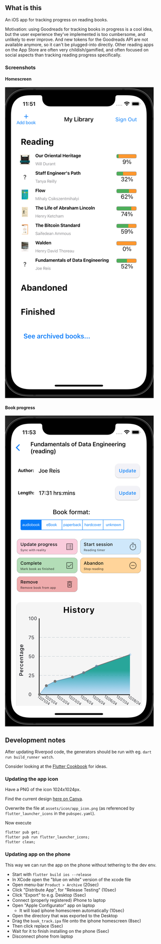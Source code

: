 ## What is this

An iOS app for tracking progress on reading books.

Motivation: using Goodreads for tracking books in progress is a cool idea, but the user experience
they've implemented is too cumbersome, and unlikely to ever improve. And new tokens for the
Goodreads API are not available anymore, so it can't be plugged-into directly. Other reading apps
on the App Store are often very childish/gamified, and often focused on social aspects than
tracking reading progress specifically.

### Screenshots

#### Homescreen

![homescreen.png](screenshots/homescreen.png)

#### Book progress

![book-progress.png](screenshots/book-progress.png)

## Development notes

After updating Riverpod code, the generators should be run with eg. `dart run build_runner watch`.

Consider looking at the [Flutter Cookbook](https://docs.flutter.dev/cookbook) for ideas.

### Updating the app icon

Have a PNG of the icon 1024x1024px.

Find the current
design [here on Canva](https://www.canva.com/design/DAGdUjxKLrc/cpdRXKwv_ZsDuiwb3pXkUQ/edit).

Overwrite the file at `assets/icon/app_icon.png` (as referenced by `flutter_launcher_icons` in
the `pubspec.yaml`).

Now execute

```shell
flutter pub get;
flutter pub run flutter_launcher_icons;
flutter clean;
```

### Updating app on the phone

This way we can run the app on the phone without tethering to the dev env.

* Start with `flutter build ios --release`
* In XCode open the "blue on white" version of the xcode file
* Open menu-bar `Product > Archive` (20sec)
* Click "Distribute App", for "Release Testing" (10sec)
* Click "Export" to e.g. Desktop (5sec)
* Connect (properly registered) iPhone to laptop
* Open "Apple Configurator" app on laptop
    * It will load iphone homescreen automatically (10sec)
* Open the directory that was exported to the Desktop
* Drag the `book_track.ipa` file onto the iphone homescreen (8sec)
* Then click replace (5sec)
* Wait for it to finish installing on the phone (5sec)
* Disconnect phone from laptop
